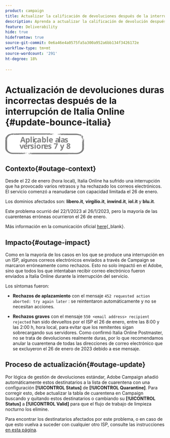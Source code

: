 ```yaml
---
product: campaign
title: Actualizar la calificación de devoluciones después de la interrupción de Italia Online
description: Aprenda a actualizar la calificación de devolución después de la interrupción de Italia Online
feature: Deliverability
hide: true
hidefromtow: true
source-git-commit: 0e6a46e4a0575fa5a300a952a6bb134f3426172e
workflow-type: tm+mt
source-wordcount: '291'
ht-degree: 18%

---
```


# Actualización de devoluciones duras incorrectas después de la interrupción de Italia Online {#update-bounce-italia}

![](../../assets/common.svg)

## Contexto{#outage-context}

Desde el 22 de enero (hora local), Italia Online ha sufrido una interrupción que ha provocado varios retrasos y ha rechazado los correos electrónicos. El servicio comenzó a reanudarse con capacidad limitada el 26 de enero.

Los dominios afectados son: **libero.it**, **virgilio.it**, **inwind.it**, **iol.it** y **blu.it**.

Este problema ocurrió del 22/1/2023 al 26/1/2023, pero la mayoría de las cuarentenas erróneas ocurrieron el 26 de enero.

Más información en la comunicación oficial [here](https://tecnologia.libero.it/avviato-il-ritorno-online-di-libero-mail-e-virgilio-mail-66832){_blank}.


## Impacto{#outage-impact}

Como en la mayoría de los casos en los que se produce una interrupción en un ISP, algunos correos electrónicos enviados a través de Campaign se marcaron erróneamente como rechazos. Esto no solo impactó en el Adobe, sino que todos los que intentaban recibir correo electrónico fueron enviados a Italia Online durante la interrupción del servicio.

Los síntomas fueron:

* **Rechazos de aplazamiento** con el mensaje `452 requested action aborted: try again later` : se reintentaron automáticamente y no se necesitan acciones.

* **Rechazos graves** con el mensaje `550 <email address> recipient rejected` han sido devueltos por el ISP el 26 de enero, entre las 8:00 y las 2:00 h, hora local, para evitar que los remitentes sigan sobrecargando sus servidores. Como confirmó Italia Online Postmaster, no se trata de devoluciones realmente duras, por lo que recomendamos anular la cuarentena de todas las direcciones de correo electrónico que se excluyeron el 26 de enero de 2023 debido a ese mensaje.

## Proceso de actualización{#outage-update}

Por lógica de gestión de devoluciones estándar, Adobe Campaign añadió automáticamente estos destinatarios a la lista de cuarentena con una configuración **[!UICONTROL Status]** de **[!UICONTROL Quarantine]**. Para corregir esto, debe actualizar la tabla de cuarentena en Campaign buscando y quitando estos destinatarios o cambiando su **[!UICONTROL Status]** a **[!UICONTROL Valid]** para que el flujo de trabajo de limpieza nocturno los elimine.

Para encontrar los destinatarios afectados por este problema, o en caso de que esto vuelva a suceder con cualquier otro ISP, consulte las instrucciones [en esta página](../../delivery/using/understanding-quarantine-management.md#unquarantine-bulk).
